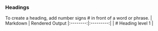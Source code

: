 ### Headings
To create a heading, add number signs \# in front of a word or phrase.
| Markdown | Rendered Output
|:--------:|:---------:|
| \# Heading level 1 | 